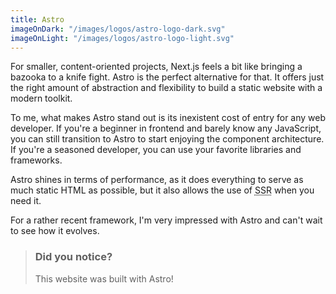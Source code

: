 ```yaml
---
title: Astro
imageOnDark: "/images/logos/astro-logo-dark.svg"
imageOnLight: "/images/logos/astro-logo-light.svg"
---
```


For smaller, content-oriented projects, Next.js feels a bit like bringing a bazooka to a knife fight. Astro is the perfect alternative for that. It offers just the right amount of abstraction and flexibility to build a static website with a modern toolkit.

To me, what makes Astro stand out is its inexistent cost of entry for any web developer. If you're a beginner in frontend and barely know any JavaScript, you can still transition to Astro to start enjoying the component architecture. If you're a seasoned developer, you can use your favorite libraries and frameworks.

Astro shines in terms of performance, as it does everything to serve as much static HTML as possible, but it also allows the use of <abbr title="server-side rendering">SSR</abbr> when you need it. 

For a rather recent framework, I'm very impressed with Astro and can't wait to see how it evolves.

> ### Did you notice?
> 
> This website was built with Astro! 